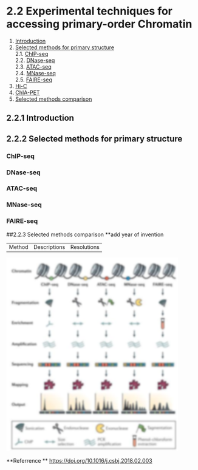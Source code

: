 # 2.2 Experimental techniques for accessing primary-order Chromatin
1. [Introduction](#introduction)
2. [Selected methods for primary structure](#222)<br>
    2.1. [ChIP-seq](#a)<br>
    2.2. [DNase-seq](#b)<br>
    2.3. [ATAC-seq](#c)<br>
    2.4. [MNase-seq](#d)<br>
    2.5. [FAIRE-seq](#e)<br>
3. [Hi-C](#233)
4. [ChIA-PET](#234)
5. [Selected methods comparison](#235)

## 2.2.1 Introduction<a name="introduction"></a>
## 2.2.2 Selected methods for primary structure<a name="222"></a>
### ChIP-seq<a name="a"></a>
### DNase-seq<a name="b"></a>
### ATAC-seq<a name="c"></a>
### MNase-seq<a name="d"></a>
### FAIRE-seq<a name="e"></a>

##2.2.3 Selected methods comparison<a name="235"></a> **add year of invention 
<table>
<tbody>
<tr>
<td>Method</td>
<td>Descriptions</td>
<td>Resolutions</td>
</tr>
</tbody>
</table>




















![](/assets/primary.png)


**Referrence **
https://doi.org/10.1016/j.csbj.2018.02.003

